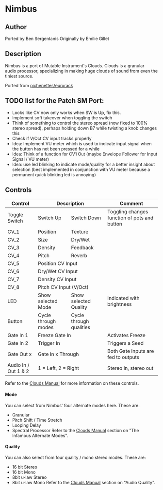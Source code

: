 # Nimbus

## Author

Ported by Ben Sergentanis
Originally by Emilie Gillet

## Description

Nimbus is a port of Mutable Instrument's Clouds. Clouds is a granular  
audio processor, specializing in making huge clouds of sound from even the tiniest source.  

Ported from [pichenettes/eurorack](https://github.com/pichenettes/eurorack)

## TODO list for the Patch SM Port:
- Looks like CV now only works when SW is Up, fix this.
- Implement soft takeover when toggling the switch
- Think of something to control the stereo spread (now fixed to 100% stereo spread), perhaps holding down B7 while twisting a knob changes this
- Check if V/Oct CV input tracks properly
- Idea: Implement VU meter which is used to indicate input signal when the button has not been pressed for a while
- Idea: Think of a function for CV1 Out (maybe Envelope Follower for Input Signal / VU meter)
- Idea: use led blinking to indicate mode/quality for a better insight about selection (best implemented in conjunction with VU meter because a permanent quick blinking led is annoying)

## Controls

<table><thead>
  <tr>
    <th>Control</th>
    <th colspan="2">Description</th>
    <th>Comment</th>
  </tr></thead>
<tbody>
  <tr>
    <td>Toggle Switch</td>
    <td>Switch Up</td>
    <td>Switch Down</td>
    <td>Toggling changes function of pots and button</td>
  </tr>
  <tr>
    <td>CV_1</td>
    <td>Position</td>
    <td>Texture</td>
    <td></td>
  </tr>
  <tr>
    <td>CV_2</td>
    <td>Size</td>
    <td>Dry/Wet</td>
    <td></td>
  </tr>
  <tr>
    <td>CV_3</td>
    <td>Density</td>
    <td>Feedback</td>
    <td></td>
  </tr>
  <tr>
    <td>CV_4</td>
    <td>Pitch</td>
    <td>Reverb</td>
    <td></td>
  </tr>
  <tr>
    <td>CV_5</td>
    <td colspan="2">Position CV Input</td>
    <td></td>
  </tr>
  <tr>
    <td>CV_6</td>
    <td colspan="2">Dry/Wet CV Input</td>
    <td></td>
  </tr>
  <tr>
    <td>CV_7</td>
    <td colspan="2">Density CV Input</td>
    <td></td>
  </tr>
  <tr>
    <td>CV_8</td>
    <td colspan="2">Pitch CV Input (V/Oct)</td>
    <td></td>
  </tr>
  <tr>
    <td>LED</td>
    <td>Show selected Mode</td>
    <td>Show selected Quality</td>
    <td>Indicated with brightness</td>
  </tr>
  <tr>
    <td>Button</td>
    <td>Cycle through modes</td>
    <td>Cycle through qualities</td>
    <td></td>
  </tr>
  <tr>
    <td>Gate In 1</td>
    <td colspan="2">Freeze Gate In</td>
    <td>Activates Freeze</td>
  </tr>
  <tr>
    <td>Gate In 2</td>
    <td colspan="2">Trigger In</td>
    <td>Triggers a Seed</td>
  </tr>
  <tr>
    <td>Gate Out x</td>
    <td colspan="2">Gate In x Through</td>
    <td>Both Gate Inputs are fed to outputs</td>
  </tr>
  <tr>
    <td>Audio In / Out 1 &amp; 2</td>
    <td colspan="2">1 = Left, 2 = Right</td>
    <td>Stereo in, stereo out</td>
  </tr>
</tbody></table>

Refer to the [Clouds Manual](https://mutable-instruments.net/modules/clouds/manual/) for more information on these controls.

#### Mode
You can select from Nimbus' four alternate modes here. These are:
- Granular
- Pitch Shift / Time Stretch
- Looping Delay
- Spectral Processor
Refer to the [Clouds Manual](https://mutable-instruments.net/modules/clouds/manual/) section on "The Infamous Alternate Modes".  

#### Quality
You can also select from four quality / mono stereo modes. These are:
- 16 bit Stereo
- 16 bit Mono
- 8bit u-law Stereo
- 8bit u-law Mono
Refer to the [Clouds Manual](https://mutable-instruments.net/modules/clouds/manual/) section on "Audio Quality".  
